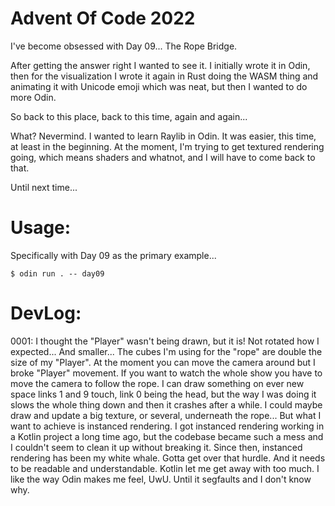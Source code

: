 Advent Of Code 2022
===================

I've become obsessed with Day 09... The Rope Bridge.

After getting the answer right I wanted to see it. I initially wrote it in Odin,
then for the visualization I wrote it again in Rust doing the WASM thing and
animating it with Unicode emoji which was neat, but then I wanted to do more Odin.

So back to this place, back to this time, again and again...

What? Nevermind. I wanted to learn Raylib in Odin. It was easier, this time, at
least in the beginning. At the moment, I'm trying to get textured rendering going,
which means shaders and whatnot, and I will have to come back to that.

Until next time...

Usage:
======
Specifically with Day 09 as the primary example...
```
$ odin run . -- day09
```

DevLog:
===========
0001: I thought the "Player" wasn't being drawn, but it is! Not rotated how I
expected... And smaller... The cubes I'm using for the "rope" are double the size
of my "Player". At the moment you can move the camera around but I broke "Player"
movement. If you want to watch the whole show you have to move the camera to follow
the rope. I can draw something on ever new space links 1 and 9 touch, link 0 being 
the head, but the way I was doing it slows the whole thing down and then it crashes
after a while. I could maybe draw and update a big texture, or several, underneath
the rope... But what I want to achieve is instanced rendering. I got instanced
rendering working in a Kotlin project a long time ago, but the codebase became such
a mess and I couldn't seem to clean it up without breaking it. Since then,
instanced rendering has been my white whale. Gotta get over that hurdle. And it
needs to be readable and understandable. Kotlin let me get away with too much.
I like the way Odin makes me feel, UwU. Until it segfaults and I don't know why.
